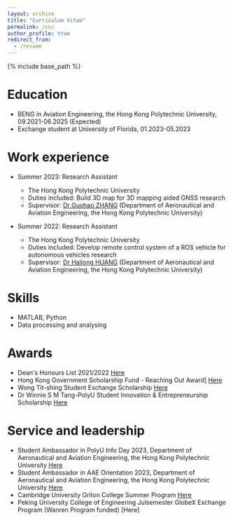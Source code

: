 ```yaml
---
layout: archive
title: "Curriculum Vitae"
permalink: /cv/
author_profile: true
redirect_from:
  - /resume
---
```


{% include base_path %}


Education
======
* BENG in Aviation Engineering, the Hong Kong Polytechnic University, 09.2021-06.2025 (Expected)
* Exchange student at University of Florida, 01.2023-05.2023


Work experience
======
* Summer 2023: Research Assistant
  * The Hong Kong Polytechnic University
  * Duties included: Build 3D map for 3D mapping aided GNSS research
  * Supervisor: [Dr Guohao ZHANG](https://www.polyu.edu.hk/aae/people/academic-staff/dr-zhang-guohao/) (Department of Aeronautical and Aviation Engineering, the Hong Kong Polytechnic University)
    
* Summer 2022: Research Assistant
  * The Hong Kong Polytechnic University
  * Duties included: Develop remote control system of a ROS vehicle for autonomous vehicles research
  * Supervisor: [Dr Hailong HUANG](https://www.polyu.edu.hk/en/aae/people/academic-staff/dr-huang-hailong/) (Department of Aeronautical and Aviation Engineering, the Hong Kong Polytechnic University)
  
Skills
======
* MATLAB, Python
* Data processing and analysing
  
Awards
======
* Dean's Honours List 2021/2022 [Here](https://drive.google.com/file/d/1GnigrRSm68uTRGIea0Fm_VMem_i_6be5/view?usp=sharing)
* Hong Kong Government Scholarship Fund - Reaching Out Award] [Here](https://drive.google.com/file/d/183zn8Ykk0tL1ZBnPN3Z8eV2tDLzcUWAf/view?usp=sharing)
* Wong Tit-shing Student Exchange Scholarship [Here](https://drive.google.com/file/d/1J3-ws4V3QFx1L_a2lKVp29xjHGZHl9wi/view?usp=drive_link)
* Dr Winnie S M Tang-PolyU Student Innovation & Entrepreneurship Scholarship [Here](https://drive.google.com/file/d/128tlRWWSDR8yIdBIyaftURTFS5YyUu1N/view?usp=drive_link)
  
Service and leadership
======
* Student Ambassador in PolyU Info Day 2023, Department of Aeronautical and Aviation Engineering, the Hong Kong Polytechnic University [Here](https://drive.google.com/file/d/1TyCihx5IdrGVEZSPyVG8TtxeGvIR0Cy4/view?usp=drive_link)
* Student Ambassador in AAE Orientation 2023, Department of Aeronautical and Aviation Engineering, the Hong Kong Polytechnic University [Here](https://drive.google.com/file/d/18B5VvJyD4x9-bzodQkxemaO0UALXozSX/view?usp=drive_link)
* Cambridge University Griton College Summer Program [Here](https://drive.google.com/file/d/15oUVL4glOxZhq7oTyuPtNOf8se9Pg_2z/view?usp=drive_link)
* Peking University College of Engineering Julsemester GlobeX Exchange Program (Wanren Program funded) [Here] 
